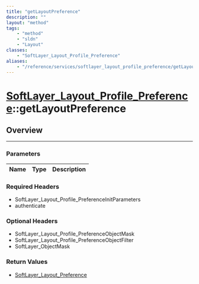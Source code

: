 ```yaml
---
title: "getLayoutPreference"
description: ""
layout: "method"
tags:
    - "method"
    - "sldn"
    - "Layout"
classes:
    - "SoftLayer_Layout_Profile_Preference"
aliases:
    - "/reference/services/softlayer_layout_profile_preference/getLayoutPreference"
---
```

# [SoftLayer_Layout_Profile_Preference](/reference/services/SoftLayer_Layout_Profile_Preference)::getLayoutPreference




## Overview 


-----

### Parameters 
|Name | Type | Description |
| --- | --- | --- |


### Required Headers
* SoftLayer_Layout_Profile_PreferenceInitParameters
* authenticate


### Optional Headers
* SoftLayer_Layout_Profile_PreferenceObjectMask
* SoftLayer_Layout_Profile_PreferenceObjectFilter
* SoftLayer_ObjectMask

### Return Values
* <a href='/reference/datatypes/SoftLayer_Layout_Preference'>SoftLayer_Layout_Preference </a>




